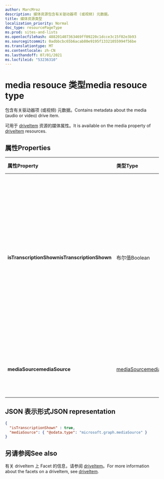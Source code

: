 ```yaml
---
author: MarcMroz
description: 媒体资源包含有关驱动器项 (或视频) 元数据。
title: 媒体资源类型
localization_priority: Normal
doc_type: resourcePageType
ms.prod: sites-and-lists
ms.openlocfilehash: 488201407363469ff09220c1dcce3c15f02e3b93
ms.sourcegitcommit: 0adbbcbc65b6acab80e9195f13321055994f56be
ms.translationtype: MT
ms.contentlocale: zh-CN
ms.lasthandoff: 07/01/2021
ms.locfileid: "53236310"
---
```

# <a name="media-resouce-type"></a><span data-ttu-id="687c8-103">media resouce 类型</span><span class="sxs-lookup"><span data-stu-id="687c8-103">media resouce type</span></span>

<span data-ttu-id="687c8-104">包含有关驱动器项 (或视频) 元数据。</span><span class="sxs-lookup"><span data-stu-id="687c8-104">Contains metadata about the media (audio or video) drive item.</span></span>

<span data-ttu-id="687c8-105">可用于 [driveItem][item-resource] 资源的媒体属性。</span><span class="sxs-lookup"><span data-stu-id="687c8-105">It is available on the media property of [driveItem][item-resource] resources.</span></span>


## <a name="properties"></a><span data-ttu-id="687c8-106">属性</span><span class="sxs-lookup"><span data-stu-id="687c8-106">Properties</span></span>

| <span data-ttu-id="687c8-107">属性</span><span class="sxs-lookup"><span data-stu-id="687c8-107">Property</span></span>                 | <span data-ttu-id="687c8-108">类型</span><span class="sxs-lookup"><span data-stu-id="687c8-108">Type</span></span>                  | <span data-ttu-id="687c8-109">说明</span><span class="sxs-lookup"><span data-stu-id="687c8-109">Description</span></span>                                                                                                   |
| :----------------------- | :-------------------- | :------------------------------------------------------------------------------------------------------------ 
| <span data-ttu-id="687c8-110">**isTranscriptionShown**</span><span class="sxs-lookup"><span data-stu-id="687c8-110">**isTranscriptionShown**</span></span> | <span data-ttu-id="687c8-111">布尔值</span><span class="sxs-lookup"><span data-stu-id="687c8-111">Boolean</span></span>               | <span data-ttu-id="687c8-112">如果文件具有脚本，则此设置控制在查看过程中是否向用户显示媒体文件的隐藏式字幕/转录。</span><span class="sxs-lookup"><span data-stu-id="687c8-112">If a file has a transcript, this setting controls if the closed captions / transcription for the media file should be shown to people during viewing.</span></span> <span data-ttu-id="687c8-113">读写。</span><span class="sxs-lookup"><span data-stu-id="687c8-113">Read-Write.</span></span>                                                    |
| <span data-ttu-id="687c8-114">**mediaSource**</span><span class="sxs-lookup"><span data-stu-id="687c8-114">**mediaSource**</span></span>          | [<span data-ttu-id="687c8-115">mediaSource</span><span class="sxs-lookup"><span data-stu-id="687c8-115">mediaSource</span></span>](mediaSource.md)         | <span data-ttu-id="687c8-116">有关媒体源的信息。</span><span class="sxs-lookup"><span data-stu-id="687c8-116">Information about the source of media.</span></span> <span data-ttu-id="687c8-117">只读。</span><span class="sxs-lookup"><span data-stu-id="687c8-117">Read-only.</span></span>                                                             | 


## <a name="json-representation"></a><span data-ttu-id="687c8-118">JSON 表示形式</span><span class="sxs-lookup"><span data-stu-id="687c8-118">JSON representation</span></span>

<!-- {
  "blockType": "resource",
  "@odata.type": "microsoft.graph.media"
}-->

```json
{
  "isTranscriptionShown" : true,
  "mediaSource": { "@odata.type": "microsoft.graph.mediaSource" }
}
```

## <a name="see-also"></a><span data-ttu-id="687c8-119">另请参阅</span><span class="sxs-lookup"><span data-stu-id="687c8-119">See also</span></span> 

<span data-ttu-id="687c8-120">有关 driveItem 上 Facet 的信息，请参阅 [driveItem](driveitem.md)。</span><span class="sxs-lookup"><span data-stu-id="687c8-120">For more information about the facets on a driveItem, see [driveItem](driveitem.md).</span></span>

[item-resource]: ../resources/driveitem.md
[mediaSource]: mediaSource.md

<!-- {
  "type": "#page.annotation",
  "description": "The media resource type provides information about the media item.",
  "keywords": "mediaItem,client,media info,onedrive",
  "section": "documentation",
  "tocPath&quot;: &quot;Facets/Media"
} -->
